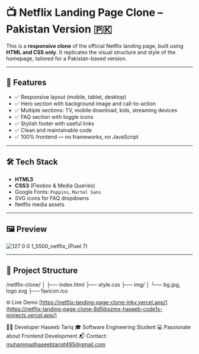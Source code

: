 # 📺 Netflix Landing Page Clone – Pakistan Version 🇵🇰

This is a **responsive clone** of the official Netflix landing page, built using **HTML and CSS only**. It replicates the visual structure and style of the homepage, tailored for a Pakistan-based version.

---

## 🔧 Features

- ✅ Responsive layout (mobile, tablet, desktop)
- ✅ Hero section with background image and call-to-action
- ✅ Multiple sections: TV, mobile download, kids, streaming devices
- ✅ FAQ section with toggle icons
- ✅ Stylish footer with useful links
- ✅ Clean and maintainable code
- ✅ 100% frontend — no frameworks, no JavaScript

---

## 🛠️ Tech Stack

- **HTML5**
- **CSS3** (Flexbox & Media Queries)
- Google Fonts: `Poppins`, `Martel Sans`
- SVG icons for FAQ dropdowns
- Netflix media assets

---

## 🖼️ Preview

![127 0 0 1_5500_netflix_(Pixel 7)](https://github.com/user-attachments/assets/be062f2c-d42c-48aa-bf70-bc04ef88846e)



---

## 📁 Project Structure
/netflix-clone/
│
├── index.html
├── style.css
├── img/
│ └── bg.jpg, logo.svg
├── favicon.ico


🌐 Live Demo
[https://netflix-landing-page-clone-inky.vercel.app/](https://netflix-landing-page-clone-8d5ibszmx-haseeb-code1s-projects.vercel.app/)

👨‍💻 Developer
Haseeb Tariq
🎓 Software Engineering Student
💻 Passionate about Frontend Development
📬 Contact: muhammadhaseebtariqt495@gmail.com

